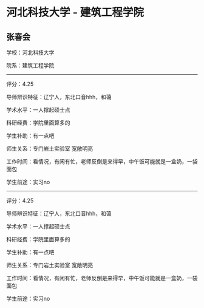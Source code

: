 # 河北科技大学 - 建筑工程学院

## 张春会

学校：河北科技大学

院系：建筑工程学院

* * *

评分：4.25

导师辨识特征：辽宁人，东北口音hhh，和蔼

学术水平：一人撑起硕士点

科研经费：学院里面算多的

学生补助：有一点吧

师生关系：专门岩土实验室 宽敞明亮

工作时间：看情况，有闲有忙，老师反倒是来得早，中午饭可能就是一盒奶，一袋面包

学生前途：实习no

* * *

评分：4.25

导师辨识特征：辽宁人，东北口音hhh，和蔼

学术水平：一人撑起硕士点

科研经费：学院里面算多的

学生补助：有一点吧

师生关系：专门岩土实验室 宽敞明亮

工作时间：看情况，有闲有忙，老师反倒是来得早，中午饭可能就是一盒奶，一袋面包

学生前途：实习no